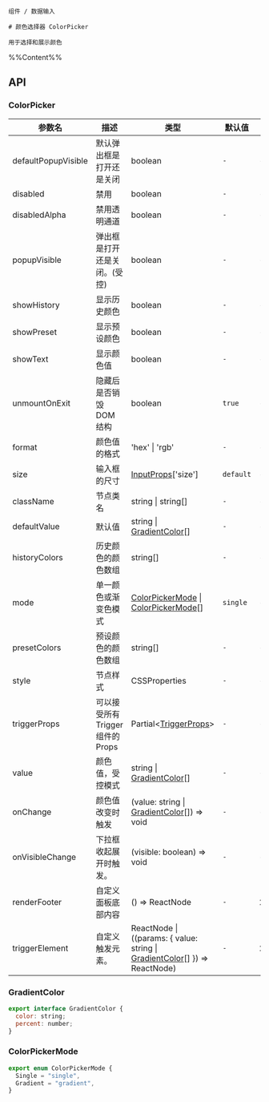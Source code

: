 `````
组件 / 数据输入

# 颜色选择器 ColorPicker

用于选择和展示颜色
`````

%%Content%%

## API
### ColorPicker

|参数名|描述|类型|默认值|版本|
|---|---|---|---|---|
|defaultPopupVisible|默认弹出框是打开还是关闭|boolean |`-`|-|
|disabled|禁用|boolean |`-`|-|
|disabledAlpha|禁用透明通道|boolean |`-`|-|
|popupVisible|弹出框是打开还是关闭。(受控)|boolean |`-`|-|
|showHistory|显示历史颜色|boolean |`-`|-|
|showPreset|显示预设颜色|boolean |`-`|-|
|showText|显示颜色值|boolean |`-`|-|
|unmountOnExit|隐藏后是否销毁 DOM 结构|boolean |`true`|-|
|format|颜色值的格式|'hex' \| 'rgb' |`-`|-|
|size|输入框的尺寸|[InputProps](input#input)['size'] |`default`|-|
|className|节点类名|string \| string[] |`-`|-|
|defaultValue|默认值|string \| [GradientColor](#gradientcolor)[] |`-`|-|
|historyColors|历史颜色的颜色数组|string[] |`-`|-|
|mode|单一颜色或渐变色模式|[ColorPickerMode](#colorpickermode) \| [ColorPickerMode](#colorpickermode)[] |`single`|-|
|presetColors|预设颜色的颜色数组|string[] |`-`|-|
|style|节点样式|CSSProperties |`-`|-|
|triggerProps|可以接受所有 Trigger 组件的 Props|Partial&lt;[TriggerProps](trigger#trigger)&gt; |`-`|-|
|value|颜色值，受控模式|string \| [GradientColor](#gradientcolor)[] |`-`|-|
|onChange|颜色值改变时触发|(value: string \| [GradientColor](#gradientcolor)[]) => void |`-`|-|
|onVisibleChange|下拉框收起展开时触发。|(visible: boolean) => void |`-`|-|
|renderFooter|自定义面板底部内容|() => ReactNode |`-`|2.62.0|
|triggerElement|自定义触发元素。|ReactNode \| ((params: { value: string \| [GradientColor](#gradientcolor)[] }) => ReactNode) |`-`|2.60.0|

### GradientColor

```js
export interface GradientColor {
  color: string;
  percent: number;
}
```

### ColorPickerMode

```js
export enum ColorPickerMode {
  Single = "single",
  Gradient = "gradient",
}
```
